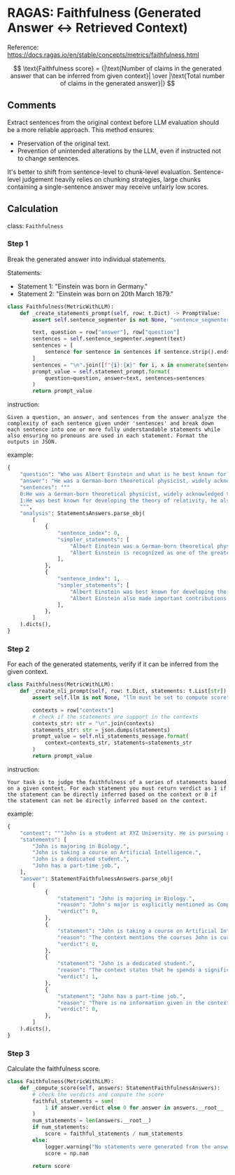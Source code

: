 # RAGAS: Faithfulness (Generated Answer <-> Retrieved Context)
Reference: https://docs.ragas.io/en/stable/concepts/metrics/faithfulness.html

$$
\text{Faithfulness score} = {|\text{Number of claims in the generated answer that can be inferred from given context}| \over |\text{Total number of claims in the generated answer}|}
$$

## Comments

Extract sentences from the original context before LLM evaluation should be a more reliable approach. This method ensures:
- Preservation of the original text.
- Prevention of unintended alterations by the LLM, even if instructed not to change sentences.

It's better to shift from sentence-level to chunk-level evaluation. Sentence-level judgement heavily relies on chunking strategies, large chunks containing a single-sentence answer may receive unfairly low scores. 

## Calculation
class: `Faithfulness`

### Step 1
Break the generated answer into individual statements.

Statements:
- Statement 1: "Einstein was born in Germany."
- Statement 2: "Einstein was born on 20th March 1879."

```python
class Faithfulness(MetricWithLLM):
    def _create_statements_prompt(self, row: t.Dict) -> PromptValue:
        assert self.sentence_segmenter is not None, "sentence_segmenter is not set"

        text, question = row["answer"], row["question"]
        sentences = self.sentence_segmenter.segment(text)
        sentences = [
            sentence for sentence in sentences if sentence.strip().endswith(".")
        ]
        sentences = "\n".join([f"{i}:{x}" for i, x in enumerate(sentences)])
        prompt_value = self.statement_prompt.format(
            question=question, answer=text, sentences=sentences
        )
        return prompt_value
```

instruction:

```
Given a question, an answer, and sentences from the answer analyze the complexity of each sentence given under 'sentences' and break down each sentence into one or more fully understandable statements while also ensuring no pronouns are used in each statement. Format the outputs in JSON.
```

example:

```python
{
    "question": "Who was Albert Einstein and what is he best known for?",
    "answer": "He was a German-born theoretical physicist, widely acknowledged to be one of the greatest and most influential physicists of all time. He was best known for developing the theory of relativity, he also made important contributions to the development of the theory of quantum mechanics.",
    "sentences": """
    0:He was a German-born theoretical physicist, widely acknowledged to be one of the greatest and most influential physicists of all time. 
    1:He was best known for developing the theory of relativity, he also made important contributions to the development of the theory of quantum mechanics.
    """,
    "analysis": StatementsAnswers.parse_obj(
        [
            {
                "sentence_index": 0,
                "simpler_statements": [
                    "Albert Einstein was a German-born theoretical physicist.",
                    "Albert Einstein is recognized as one of the greatest and most influential physicists of all time.",
                ],
            },
            {
                "sentence_index": 1,
                "simpler_statements": [
                    "Albert Einstein was best known for developing the theory of relativity.",
                    "Albert Einstein also made important contributions to the development of the theory of quantum mechanics.",
                ],
            },
        ]
    ).dicts(),
}
```

### Step 2
For each of the generated statements, verify if it can be inferred from the given context.

```python
class Faithfulness(MetricWithLLM):
    def _create_nli_prompt(self, row: t.Dict, statements: t.List[str]) -> PromptValue:
        assert self.llm is not None, "llm must be set to compute score"

        contexts = row["contexts"]
        # check if the statements are support in the contexts
        contexts_str: str = "\n".join(contexts)
        statements_str: str = json.dumps(statements)
        prompt_value = self.nli_statements_message.format(
            context=contexts_str, statements=statements_str
        )
        return prompt_value
```

instruction:

```
Your task is to judge the faithfulness of a series of statements based on a given context. For each statement you must return verdict as 1 if the statement can be directly inferred based on the context or 0 if the statement can not be directly inferred based on the context.
```

example:

```python
{
    "context": """John is a student at XYZ University. He is pursuing a degree in Computer Science. He is enrolled in several courses this semester, including Data Structures, Algorithms, and Database Management. John is a diligent student and spends a significant amount of time studying and completing assignments. He often stays late in the library to work on his projects.""",
    "statements": [
        "John is majoring in Biology.",
        "John is taking a course on Artificial Intelligence.",
        "John is a dedicated student.",
        "John has a part-time job.",
    ],
    "answer": StatementFaithfulnessAnswers.parse_obj(
        [
            {
                "statement": "John is majoring in Biology.",
                "reason": "John's major is explicitly mentioned as Computer Science. There is no information suggesting he is majoring in Biology.",
                "verdict": 0,
            },
            {
                "statement": "John is taking a course on Artificial Intelligence.",
                "reason": "The context mentions the courses John is currently enrolled in, and Artificial Intelligence is not mentioned. Therefore, it cannot be deduced that John is taking a course on AI.",
                "verdict": 0,
            },
            {
                "statement": "John is a dedicated student.",
                "reason": "The context states that he spends a significant amount of time studying and completing assignments. Additionally, it mentions that he often stays late in the library to work on his projects, which implies dedication.",
                "verdict": 1,
            },
            {
                "statement": "John has a part-time job.",
                "reason": "There is no information given in the context about John having a part-time job.",
                "verdict": 0,
            },
        ]
    ).dicts(),
}
```

### Step 3
Calculate the faithfulness score.

```python
class Faithfulness(MetricWithLLM):
    def _compute_score(self, answers: StatementFaithfulnessAnswers):
        # check the verdicts and compute the score
        faithful_statements = sum(
            1 if answer.verdict else 0 for answer in answers.__root__
        )
        num_statements = len(answers.__root__)
        if num_statements:
            score = faithful_statements / num_statements
        else:
            logger.warning("No statements were generated from the answer.")
            score = np.nan

        return score
```